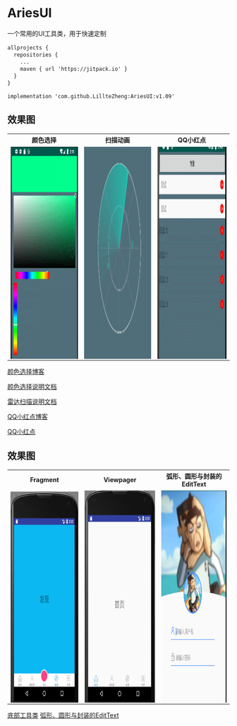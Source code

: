 # AriesUI
一个常用的UI工具类，用于快速定制

```
allprojects {
  repositories {
    ...
    maven { url 'https://jitpack.io' }
  }
}
```
```
implementation 'com.github.LillteZheng:AriesUI:v1.09'
```
## 效果图
<table  align="center">
 <tr>
    <th>颜色选择</th>
     <th>扫描动画</th>
     <th>QQ小红点</th>
  </tr>
   <tr>
    <td><a href="url"><img src="https://github.com/LillteZheng/AriesUI/raw/master/gif/colors.gif" align="left" height="480" width="340"></a></td>
    <td><a href="url"><img src="https://github.com/LillteZheng/AriesUI/raw/master/gif/scanview.gif" align="left" height="480" width="340"></a></td>
     <td><a href="url"><img src="https://github.com/LillteZheng/AriesUI/raw/master/gif/qqpoint.gif" align="left" height="480" width="340"></a></td>
  </tr>

</table>

[颜色选择博客](https://blog.csdn.net/u011418943/article/details/103025021)
 
[颜色选择说明文档](https://github.com/LillteZheng/AriesUI/blob/master/README_Colors.md)

[雷达扫描说明文档](https://github.com/LillteZheng/AriesUI/blob/master/README_ScanView.md)

[QQ小红点博客](https://blog.csdn.net/u011418943/article/details/103023598)
 
[QQ小红点](https://github.com/LillteZheng/AriesUI/blob/master/README_BezierView.md)

## 效果图
<table  align="center">
 <tr>
    <th>Fragment</th>
    <th>Viewpager</th>
    <th>弧形、圆形与封装的EditText</th>
  </tr>
   <tr>
     <td><a href="url"><img src="https://github.com/LillteZheng/AriesUI/raw/master/gif/cus_fragment.gif" align="left" height="480" width="340"></a></td>
     <td><a href="url"><img src="https://github.com/LillteZheng/AriesUI/raw/master/gif/cus_viewpager.gif" align="left" height="480" width="340"></a></td>
     <td><a href="url"><img src="https://github.com/LillteZheng/AriesUI/raw/master/gif/login.png" align="left" height="480" width="340"></a></td>
  </tr>

</table>

[底部工具类](https://github.com/LillteZheng/AriesUI/blob/master/README_BezierView.md)
[弧形、圆形与封装的EditText](https://github.com/LillteZheng/AriesUI/blob/master/README_login.md)

